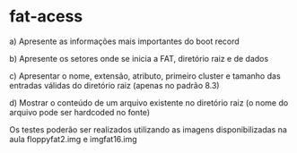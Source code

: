 # fat-acess

a) Apresente as informações mais importantes do boot record

b) Apresente os setores onde se inicia a FAT, diretório raiz e de dados

c) Apresentar o nome, extensão, atributo, primeiro cluster e tamanho das entradas válidas do diretório raiz (apenas no padrão 8.3)

d) Mostrar o conteúdo de um arquivo existente no diretório raiz (o nome do arquivo pode ser hardcoded no fonte) 

Os testes poderão ser realizados utilizando as imagens disponibilizadas na aula floppyfat2.img e imgfat16.img
